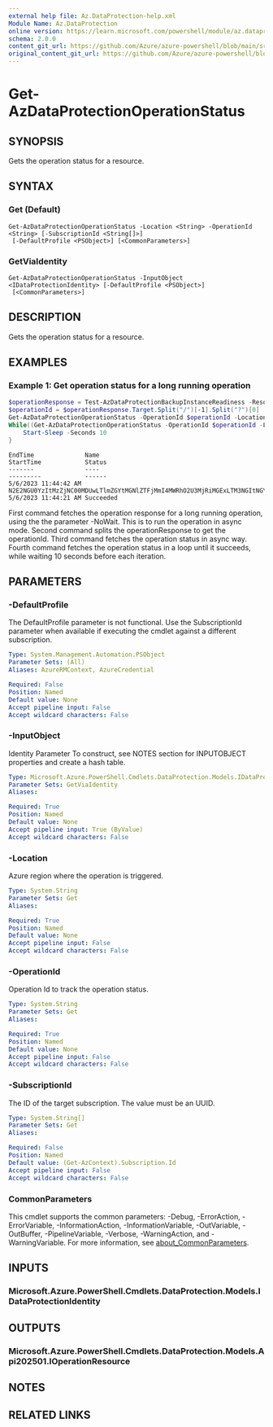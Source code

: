 ```yaml
---
external help file: Az.DataProtection-help.xml
Module Name: Az.DataProtection
online version: https://learn.microsoft.com/powershell/module/az.dataprotection/get-azdataprotectionoperationstatus
schema: 2.0.0
content_git_url: https://github.com/Azure/azure-powershell/blob/main/src/DataProtection/DataProtection/help/Get-AzDataProtectionOperationStatus.md
original_content_git_url: https://github.com/Azure/azure-powershell/blob/main/src/DataProtection/DataProtection/help/Get-AzDataProtectionOperationStatus.md
---
```


# Get-AzDataProtectionOperationStatus

## SYNOPSIS
Gets the operation status for a resource.

## SYNTAX

### Get (Default)
```
Get-AzDataProtectionOperationStatus -Location <String> -OperationId <String> [-SubscriptionId <String[]>]
 [-DefaultProfile <PSObject>] [<CommonParameters>]
```

### GetViaIdentity
```
Get-AzDataProtectionOperationStatus -InputObject <IDataProtectionIdentity> [-DefaultProfile <PSObject>]
 [<CommonParameters>]
```

## DESCRIPTION
Gets the operation status for a resource.

## EXAMPLES

### Example 1: Get operation status for a long running operation
```powershell
$operationResponse = Test-AzDataProtectionBackupInstanceReadiness -ResourceGroupName $resourceGroupName -VaultName $vaultName -SubscriptionId $subId -BackupInstance $backupInstanceClientObject.Property -NoWait
$operationId = $operationResponse.Target.Split("/")[-1].Split("?")[0]
Get-AzDataProtectionOperationStatus -OperationId $operationId -Location $vault.Location -SubscriptionId $subId
While((Get-AzDataProtectionOperationStatus -OperationId $operationId -Location $vault.Location -SubscriptionId $subId).Status -eq "Inprogress"){
	Start-Sleep -Seconds 10
}
```

```output
EndTime              Name                                                                                                 StartTime            Status
-------              ----                                                                                                 ---------            ------
5/6/2023 11:44:42 AM N2E2NGU0YzItMzZjNC00MDUwLTlmZGYtMGNlZTFjMmI4MWRhO2U3MjRiMGExLTM3NGItNGYwYS05ZDRlLTQxZWQ5Nzg5MzhkZg== 5/6/2023 11:44:21 AM Succeeded
```

First command fetches the operation response for a long running operation, using the the parameter -NoWait.
This is to run the operation in async mode.
Second command splits the operationResponse to get the operationId.
Third command fetches the operation status in async way.
Fourth command fetches the operation status in a loop until it succeeds, while waiting 10 seconds before each iteration.

## PARAMETERS

### -DefaultProfile
The DefaultProfile parameter is not functional.
Use the SubscriptionId parameter when available if executing the cmdlet against a different subscription.

```yaml
Type: System.Management.Automation.PSObject
Parameter Sets: (All)
Aliases: AzureRMContext, AzureCredential

Required: False
Position: Named
Default value: None
Accept pipeline input: False
Accept wildcard characters: False
```

### -InputObject
Identity Parameter
To construct, see NOTES section for INPUTOBJECT properties and create a hash table.

```yaml
Type: Microsoft.Azure.PowerShell.Cmdlets.DataProtection.Models.IDataProtectionIdentity
Parameter Sets: GetViaIdentity
Aliases:

Required: True
Position: Named
Default value: None
Accept pipeline input: True (ByValue)
Accept wildcard characters: False
```

### -Location
Azure region where the operation is triggered.

```yaml
Type: System.String
Parameter Sets: Get
Aliases:

Required: True
Position: Named
Default value: None
Accept pipeline input: False
Accept wildcard characters: False
```

### -OperationId
Operation Id to track the operation status.

```yaml
Type: System.String
Parameter Sets: Get
Aliases:

Required: True
Position: Named
Default value: None
Accept pipeline input: False
Accept wildcard characters: False
```

### -SubscriptionId
The ID of the target subscription.
The value must be an UUID.

```yaml
Type: System.String[]
Parameter Sets: Get
Aliases:

Required: False
Position: Named
Default value: (Get-AzContext).Subscription.Id
Accept pipeline input: False
Accept wildcard characters: False
```

### CommonParameters
This cmdlet supports the common parameters: -Debug, -ErrorAction, -ErrorVariable, -InformationAction, -InformationVariable, -OutVariable, -OutBuffer, -PipelineVariable, -Verbose, -WarningAction, and -WarningVariable. For more information, see [about_CommonParameters](http://go.microsoft.com/fwlink/?LinkID=113216).

## INPUTS

### Microsoft.Azure.PowerShell.Cmdlets.DataProtection.Models.IDataProtectionIdentity

## OUTPUTS

### Microsoft.Azure.PowerShell.Cmdlets.DataProtection.Models.Api202501.IOperationResource

## NOTES

## RELATED LINKS
